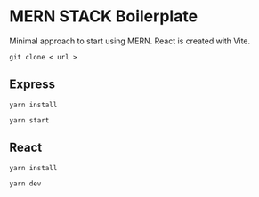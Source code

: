 # MERN STACK Boilerplate

Minimal approach to start using MERN.
React is created with Vite.

```
git clone < url >
```

## Express

```
yarn install
```
```
yarn start
```

## React

```
yarn install
```
```
yarn dev
```
